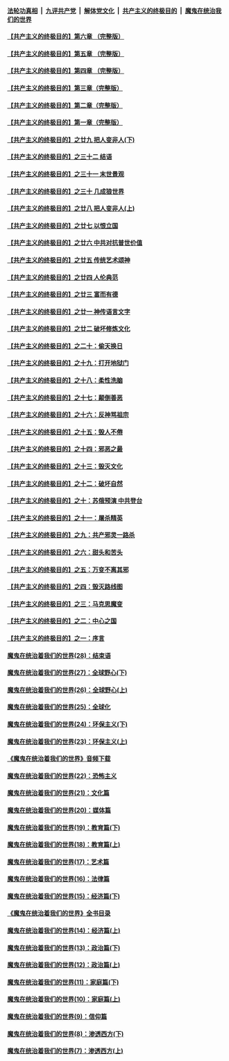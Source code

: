 

####  [法轮功真相](../../../../basic/blob/master/README.md?t=05312101) &nbsp;|&nbsp; [九评共产党](../../../../9ping.md/blob/master/README.md?t=05312101) &nbsp;|&nbsp; [解体党文化](../../../../jtdwh.md/blob/master/README.md?t=05312101)  &nbsp;|&nbsp; [共产主义的终极目的](../../../../gczydzjmd.md/blob/master/README.md?t=05312101) &nbsp;|&nbsp; [魔鬼在统治我们的世界](../../../../mgztzwmdsj.md/blob/master/README.md?t=05312101) 

#### [【共产主义的终极目的】第六章 （完整版）](../pages/nsc422/n11428913.md?t=05312101) 

#### [【共产主义的终极目的】第五章 （完整版）](../pages/nsc422/n11428912.md?t=05312101) 

#### [【共产主义的终极目的】第四章 （完整版）](../pages/nsc422/n11428907.md?t=05312101) 

#### [【共产主义的终极目的】第三章（完整版）](../pages/nsc422/n11428848.md?t=05312101) 

#### [【共产主义的终极目的】第二章（完整版）](../pages/nsc422/n11428831.md?t=05312101) 

#### [【共产主义的终极目的】第一章（完整版）](../pages/nsc422/n11417651.md?t=05312101) 

#### [【共产主义的终极目的】之廿九 把人变非人(下)](../pages/nsc422/n11344140.md?t=05312101) 

#### [【共产主义的终极目的】之三十二 结语](../pages/nsc422/n11360535.md?t=05312101) 

#### [【共产主义的终极目的】之三十一 末世景观](../pages/nsc422/n11351129.md?t=05312101) 

#### [【共产主义的终极目的】之三十 几成狼世界](../pages/nsc422/n11348280.md?t=05312101) 

#### [【共产主义的终极目的】之廿八 把人变非人(上)](../pages/nsc422/n11340492.md?t=05312101) 

#### [【共产主义的终极目的】之廿七 以恨立国](../pages/nsc422/n11336944.md?t=05312101) 

#### [【共产主义的终极目的】之廿六 中共对抗普世价值](../pages/nsc422/n11324785.md?t=05312101) 

#### [【共产主义的终极目的】之廿五 传统艺术颂神](../pages/nsc422/n11296396.md?t=05312101) 

#### [【共产主义的终极目的】之廿四 人伦典范](../pages/nsc422/n11296397.md?t=05312101) 

#### [【共产主义的终极目的】之廿三 富而有德](../pages/nsc422/n11283598.md?t=05312101) 

#### [【共产主义的终极目的】之廿一 神传语言文字](../pages/nsc422/n11263265.md?t=05312101) 

#### [【共产主义的终极目的】之廿二 破坏修炼文化](../pages/nsc422/n11245728.md?t=05312101) 

#### [【共产主义的终极目的】之二十：偷天换日](../pages/nsc422/n11238846.md?t=05312101) 

#### [【共产主义的终极目的】之十九：打开地狱门](../pages/nsc422/n11206376.md?t=05312101) 

#### [【共产主义的终极目的】之十八：柔性洗脑](../pages/nsc422/n11199994.md?t=05312101) 

#### [【共产主义的终极目的】之十七：颠倒善恶](../pages/nsc422/n11179782.md?t=05312101) 

#### [【共产主义的终极目的】之十六：反神骂祖宗](../pages/nsc422/n11166798.md?t=05312101) 

#### [【共产主义的终极目的】之十五：毁人不倦](../pages/nsc422/n11166792.md?t=05312101) 

#### [【共产主义的终极目的】之十四：邪恶之最](../pages/nsc422/n11150249.md?t=05312101) 

#### [【共产主义的终极目的】之十三：毁灭文化](../pages/nsc422/n11135227.md?t=05312101) 

#### [【共产主义的终极目的】之十二：破坏自然](../pages/nsc422/n11135214.md?t=05312101) 

#### [【共产主义的终极目的】之十：苏俄预演 中共登台](../pages/nsc422/n11118424.md?t=05312101) 

#### [【共产主义的终极目的】之十一：屠杀精英](../pages/nsc422/n11118442.md?t=05312101) 

#### [【共产主义的终极目的】之九：共产邪灵一路杀](../pages/nsc422/n11114139.md?t=05312101) 

#### [【共产主义的终极目的】之六：甜头和苦头](../pages/nsc422/n11096971.md?t=05312101) 

#### [【共产主义的终极目的】之五：万变不离其邪](../pages/nsc422/n11091285.md?t=05312101) 

#### [【共产主义的终极目的】之四：毁灭路线图](../pages/nsc422/n11086284.md?t=05312101) 

#### [【共产主义的终极目的】之三：马克思魔变](../pages/nsc422/n11061941.md?t=05312101) 

#### [【共产主义的终极目的】之二：中心之国](../pages/nsc422/n11047728.md?t=05312101) 

#### [【共产主义的终极目的】之一：序言](../pages/nsc422/n11086077.md?t=05312101) 

#### [魔鬼在统治着我们的世界(28)：结束语](../pages/nsc422/n10936246.md?t=05312101) 

#### [魔鬼在统治着我们的世界(27)：全球野心(下)](../pages/nsc422/n10928319.md?t=05312101) 

#### [魔鬼在统治着我们的世界(26)：全球野心(上)](../pages/nsc422/n10900318.md?t=05312101) 

#### [魔鬼在统治着我们的世界(25)：全球化](../pages/nsc422/n10788205.md?t=05312101) 

#### [魔鬼在统治着我们的世界(24)：环保主义(下)](../pages/nsc422/n10695307.md?t=05312101) 

#### [魔鬼在统治着我们的世界(23)：环保主义(上)](../pages/nsc422/n10688613.md?t=05312101) 

#### [《魔鬼在统治着我们的世界》音频下载](../pages/nsc422/n10635553.md?t=05312101) 

#### [魔鬼在统治着我们的世界(22)：恐怖主义](../pages/nsc422/n10614727.md?t=05312101) 

#### [魔鬼在统治着我们的世界(21)：文化篇](../pages/nsc422/n10597706.md?t=05312101) 

#### [魔鬼在统治着我们的世界(20)：媒体篇](../pages/nsc422/n10586579.md?t=05312101) 

#### [魔鬼在统治着我们的世界(19)：教育篇(下)](../pages/nsc422/n10564808.md?t=05312101) 

#### [魔鬼在统治着我们的世界(18)：教育篇(上)](../pages/nsc422/n10526970.md?t=05312101) 

#### [魔鬼在统治着我们的世界(17)：艺术篇](../pages/nsc422/n10499093.md?t=05312101) 

#### [魔鬼在统治着我们的世界(16)：法律篇](../pages/nsc422/n10485969.md?t=05312101) 

#### [魔鬼在统治着我们的世界(15)：经济篇(下)](../pages/nsc422/n10469975.md?t=05312101) 

#### [《魔鬼在统治着我们的世界》全书目录](../pages/nsc422/n10464261.md?t=05312101) 

#### [魔鬼在统治着我们的世界(14)：经济篇(上)](../pages/nsc422/n10457370.md?t=05312101) 

#### [魔鬼在统治着我们的世界(13)：政治篇(下)](../pages/nsc422/n10448270.md?t=05312101) 

#### [魔鬼在统治着我们的世界(12)：政治篇(上)](../pages/nsc422/n10444576.md?t=05312101) 

#### [魔鬼在统治着我们的世界(11)：家庭篇(下)](../pages/nsc422/n10440961.md?t=05312101) 

#### [魔鬼在统治着我们的世界(10)：家庭篇(上)](../pages/nsc422/n10435448.md?t=05312101) 

#### [魔鬼在统治着我们的世界(9)：信仰篇](../pages/nsc422/n10432159.md?t=05312101) 

#### [魔鬼在统治着我们的世界(8)：渗透西方(下)](../pages/nsc422/n10429603.md?t=05312101) 

#### [魔鬼在统治着我们的世界(7)：渗透西方(上)](../pages/nsc422/n10426013.md?t=05312101) 

